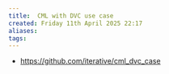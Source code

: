 ```yaml
---
title:  CML with DVC use case
created: Friday 11th April 2025 22:17
aliases: 
tags: 
---
```

- https://github.com/iterative/cml_dvc_case

